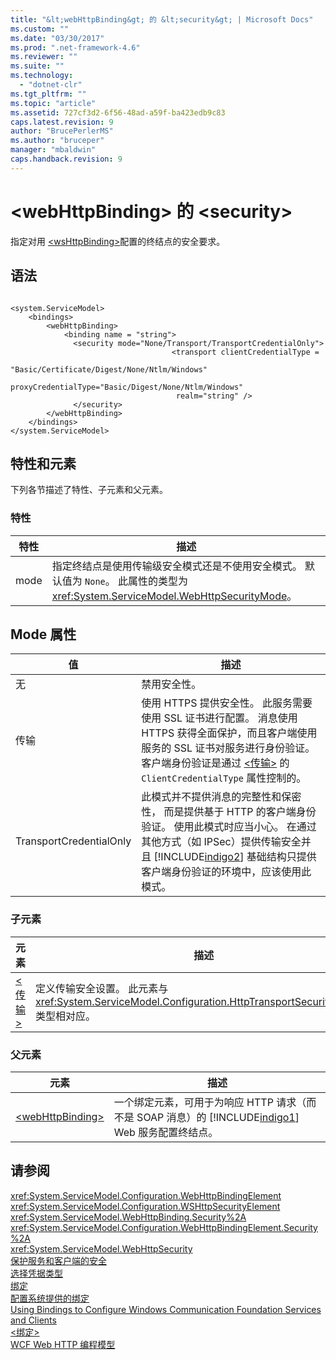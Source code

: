 ```yaml
---
title: "&lt;webHttpBinding&gt; 的 &lt;security&gt; | Microsoft Docs"
ms.custom: ""
ms.date: "03/30/2017"
ms.prod: ".net-framework-4.6"
ms.reviewer: ""
ms.suite: ""
ms.technology: 
  - "dotnet-clr"
ms.tgt_pltfrm: ""
ms.topic: "article"
ms.assetid: 727cf3d2-6f56-48ad-a59f-ba423edb9c83
caps.latest.revision: 9
author: "BrucePerlerMS"
ms.author: "bruceper"
manager: "mbaldwin"
caps.handback.revision: 9
---
```

# &lt;webHttpBinding&gt; 的 &lt;security&gt;
指定对用 [\<wsHttpBinding\>](../../../../../docs/framework/configure-apps/file-schema/wcf/wshttpbinding.md)配置的终结点的安全要求。  
  
## 语法  
  
```  
  
<system.ServiceModel>  
    <bindings>  
        <webHttpBinding>  
            <binding name = "string">  
              <security mode="None/Transport/TransportCredentialOnly">  
                                    <transport clientCredentialType =   
                                     "Basic/Certificate/Digest/None/Ntlm/Windows"  
                                     proxyCredentialType="Basic/Digest/None/Ntlm/Windows"  
                                     realm="string" />  
              </security>  
        </webHttpBinding>  
    </bindings>  
</system.ServiceModel>  
```  
  
## 特性和元素  
 下列各节描述了特性、子元素和父元素。  
  
### 特性  
  
|特性|描述|  
|--------|--------|  
|mode|指定终结点是使用传输级安全模式还是不使用安全模式。  默认值为 `None`。  此属性的类型为 <xref:System.ServiceModel.WebHttpSecurityMode>。|  
  
## Mode 属性  
  
|值|描述|  
|-------|--------|  
|无|禁用安全性。|  
|传输|使用 HTTPS 提供安全性。  此服务需要使用 SSL 证书进行配置。  消息使用 HTTPS 获得全面保护，而且客户端使用服务的 SSL 证书对服务进行身份验证。  客户端身份验证是通过 [\<传输\>](../../../../../docs/framework/configure-apps/file-schema/wcf/transport-of-webhttpbinding.md) 的 `ClientCredentialType` 属性控制的。|  
|TransportCredentialOnly|此模式并不提供消息的完整性和保密性，  而是提供基于 HTTP 的客户端身份验证。  使用此模式时应当小心。  在通过其他方式（如 IPSec）提供传输安全并且 [!INCLUDE[indigo2](../../../../../includes/indigo2-md.md)] 基础结构只提供客户端身份验证的环境中，应该使用此模式。|  
  
### 子元素  
  
|元素|描述|  
|--------|--------|  
|[\<传输\>](../../../../../docs/framework/configure-apps/file-schema/wcf/transport-of-webhttpbinding.md)|定义传输安全设置。  此元素与 <xref:System.ServiceModel.Configuration.HttpTransportSecurityElement> 类型相对应。|  
  
### 父元素  
  
|元素|描述|  
|--------|--------|  
|[\<webHttpBinding\>](../../../../../docs/framework/configure-apps/file-schema/wcf/webhttpbinding.md)|一个绑定元素，可用于为响应 HTTP 请求（而不是 SOAP 消息）的 [!INCLUDE[indigo1](../../../../../includes/indigo1-md.md)] Web 服务配置终结点。|  
  
## 请参阅  
 <xref:System.ServiceModel.Configuration.WebHttpBindingElement>   
 <xref:System.ServiceModel.Configuration.WSHttpSecurityElement>   
 <xref:System.ServiceModel.WebHttpBinding.Security%2A>   
 <xref:System.ServiceModel.Configuration.WebHttpBindingElement.Security%2A>   
 <xref:System.ServiceModel.WebHttpSecurity>   
 [保护服务和客户端的安全](../../../../../docs/framework/wcf/feature-details/securing-services-and-clients.md)   
 [选择凭据类型](../../../../../docs/framework/wcf/feature-details/selecting-a-credential-type.md)   
 [绑定](../../../../../docs/framework/wcf/bindings.md)   
 [配置系统提供的绑定](../../../../../docs/framework/wcf/feature-details/configuring-system-provided-bindings.md)   
 [Using Bindings to Configure Windows Communication Foundation Services and Clients](http://msdn.microsoft.com/zh-cn/bd8b277b-932f-472f-a42a-b02bb5257dfb)   
 [\<绑定\>](../../../../../docs/framework/misc/binding.md)   
 [WCF Web HTTP 编程模型](../../../../../docs/framework/wcf/feature-details/wcf-web-http-programming-model.md)